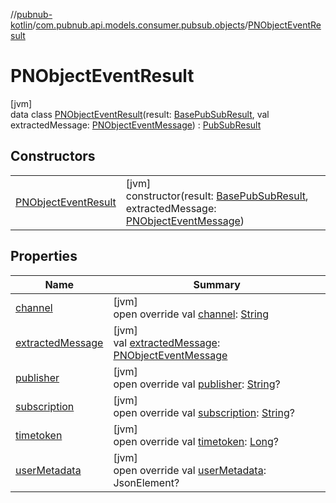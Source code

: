 //[pubnub-kotlin](../../../index.md)/[com.pubnub.api.models.consumer.pubsub.objects](../index.md)/[PNObjectEventResult](index.md)

# PNObjectEventResult

[jvm]\
data class [PNObjectEventResult](index.md)(result: [BasePubSubResult](../../../../pubnub-core/pubnub-core-api/pubnub-core-api/com.pubnub.api.models.consumer.pubsub/-base-pub-sub-result/index.md), val extractedMessage: [PNObjectEventMessage](../-p-n-object-event-message/index.md)) : [PubSubResult](../../../../pubnub-core/pubnub-core-api/pubnub-core-api/com.pubnub.api.models.consumer.pubsub/-pub-sub-result/index.md)

## Constructors

| | |
|---|---|
| [PNObjectEventResult](-p-n-object-event-result.md) | [jvm]<br>constructor(result: [BasePubSubResult](../../../../pubnub-core/pubnub-core-api/pubnub-core-api/com.pubnub.api.models.consumer.pubsub/-base-pub-sub-result/index.md), extractedMessage: [PNObjectEventMessage](../-p-n-object-event-message/index.md)) |

## Properties

| Name | Summary |
|---|---|
| [channel](index.md#-2130144984%2FProperties%2F51989805) | [jvm]<br>open override val [channel](index.md#-2130144984%2FProperties%2F51989805): [String](https://kotlinlang.org/api/latest/jvm/stdlib/kotlin/-string/index.html) |
| [extractedMessage](extracted-message.md) | [jvm]<br>val [extractedMessage](extracted-message.md): [PNObjectEventMessage](../-p-n-object-event-message/index.md) |
| [publisher](index.md#1089518287%2FProperties%2F51989805) | [jvm]<br>open override val [publisher](index.md#1089518287%2FProperties%2F51989805): [String](https://kotlinlang.org/api/latest/jvm/stdlib/kotlin/-string/index.html)? |
| [subscription](index.md#-798327566%2FProperties%2F51989805) | [jvm]<br>open override val [subscription](index.md#-798327566%2FProperties%2F51989805): [String](https://kotlinlang.org/api/latest/jvm/stdlib/kotlin/-string/index.html)? |
| [timetoken](index.md#-1002317953%2FProperties%2F51989805) | [jvm]<br>open override val [timetoken](index.md#-1002317953%2FProperties%2F51989805): [Long](https://kotlinlang.org/api/latest/jvm/stdlib/kotlin/-long/index.html)? |
| [userMetadata](index.md#311487637%2FProperties%2F51989805) | [jvm]<br>open override val [userMetadata](index.md#311487637%2FProperties%2F51989805): JsonElement? |
